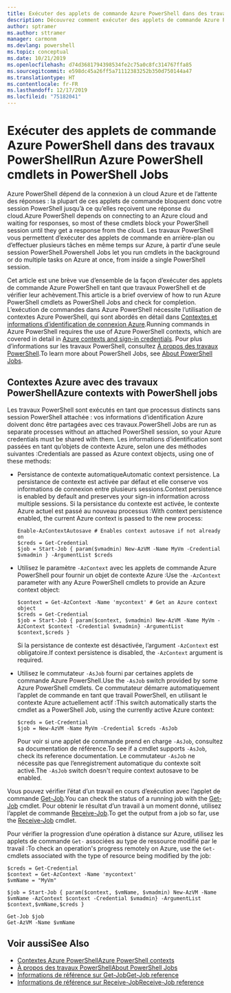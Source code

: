 ```yaml
---
title: Exécuter des applets de commande Azure PowerShell dans des travaux PowerShell
description: Découvrez comment exécuter des applets de commande Azure PowerShell en parallèle ou en tant que tâches en arrière-plan, en utilisant -AsJob et Start-Job.
author: sptramer
ms.author: sttramer
manager: carmonm
ms.devlang: powershell
ms.topic: conceptual
ms.date: 10/21/2019
ms.openlocfilehash: d74d3681794398534fe2c75a0c8fc314767ffa85
ms.sourcegitcommit: e598dc45a26ff5a71112383252b350d750144a47
ms.translationtype: HT
ms.contentlocale: fr-FR
ms.lasthandoff: 12/17/2019
ms.locfileid: "75182041"
---
```

# <a name="run-azure-powershell-cmdlets-in-powershell-jobs"></a><span data-ttu-id="3c4b3-103">Exécuter des applets de commande Azure PowerShell dans des travaux PowerShell</span><span class="sxs-lookup"><span data-stu-id="3c4b3-103">Run Azure PowerShell cmdlets in PowerShell Jobs</span></span>

<span data-ttu-id="3c4b3-104">Azure PowerShell dépend de la connexion à un cloud Azure et de l’attente des réponses : la plupart de ces applets de commande bloquent donc votre session PowerShell jusqu’à ce qu’elles reçoivent une réponse du cloud.</span><span class="sxs-lookup"><span data-stu-id="3c4b3-104">Azure PowerShell depends on connecting to an Azure cloud and waiting for responses, so most of these cmdlets block your PowerShell session until they get a response from the cloud.</span></span>
<span data-ttu-id="3c4b3-105">Les travaux PowerShell vous permettent d’exécuter des applets de commande en arrière-plan ou d’effectuer plusieurs tâches en même temps sur Azure, à partir d’une seule session PowerShell.</span><span class="sxs-lookup"><span data-stu-id="3c4b3-105">Powershell Jobs let you run cmdlets in the background or do multiple tasks on Azure at once, from inside a single PowerShell session.</span></span>

<span data-ttu-id="3c4b3-106">Cet article est une brève vue d’ensemble de la façon d’exécuter des applets de commande Azure PowerShell en tant que travaux PowerShell et de vérifier leur achèvement.</span><span class="sxs-lookup"><span data-stu-id="3c4b3-106">This article is a brief overview of how to run Azure PowerShell cmdlets as PowerShell Jobs and check for completion.</span></span> <span data-ttu-id="3c4b3-107">L’exécution de commandes dans Azure PowerShell nécessite l’utilisation de contextes Azure PowerShell, qui sont abordés en détail dans [Contextes et informations d’identification de connexion Azure](context-persistence.md).</span><span class="sxs-lookup"><span data-stu-id="3c4b3-107">Running commands in Azure PowerShell requires the use of Azure PowerShell contexts, which are covered in detail in [Azure contexts and sign-in credentials](context-persistence.md).</span></span>
<span data-ttu-id="3c4b3-108">Pour plus d’informations sur les travaux PowerShell, consultez [À propos des travaux PowerShell](/powershell/module/microsoft.powershell.core/about/about_jobs).</span><span class="sxs-lookup"><span data-stu-id="3c4b3-108">To learn more about PowerShell Jobs, see [About PowerShell Jobs](/powershell/module/microsoft.powershell.core/about/about_jobs).</span></span>

## <a name="azure-contexts-with-powershell-jobs"></a><span data-ttu-id="3c4b3-109">Contextes Azure avec des travaux PowerShell</span><span class="sxs-lookup"><span data-stu-id="3c4b3-109">Azure contexts with PowerShell jobs</span></span>

<span data-ttu-id="3c4b3-110">Les travaux PowerShell sont exécutés en tant que processus distincts sans session PowerShell attachée : vos informations d’identification Azure doivent donc être partagées avec ces travaux.</span><span class="sxs-lookup"><span data-stu-id="3c4b3-110">PowerShell Jobs are run as separate processes without an attached PowerShell session, so your Azure credentials must be shared with them.</span></span> <span data-ttu-id="3c4b3-111">Les informations d’identification sont passées en tant qu’objets de contexte Azure, selon une des méthodes suivantes :</span><span class="sxs-lookup"><span data-stu-id="3c4b3-111">Credentials are passed as Azure context objects, using one of these methods:</span></span>

* <span data-ttu-id="3c4b3-112">Persistance de contexte automatique</span><span class="sxs-lookup"><span data-stu-id="3c4b3-112">Automatic context persistence.</span></span> <span data-ttu-id="3c4b3-113">La persistance de contexte est activée par défaut et elle conserve vos informations de connexion entre plusieurs sessions.</span><span class="sxs-lookup"><span data-stu-id="3c4b3-113">Context persistence is enabled by default and preserves your sign-in information across multiple sessions.</span></span> <span data-ttu-id="3c4b3-114">Si la persistance du contexte est activée, le contexte Azure actuel est passé au nouveau processus :</span><span class="sxs-lookup"><span data-stu-id="3c4b3-114">With context persistence enabled, the current Azure context is passed to the new process:</span></span>

  ```azurepowershell-interactive
  Enable-AzContextAutosave # Enables context autosave if not already on
  $creds = Get-Credential
  $job = Start-Job { param($vmadmin) New-AzVM -Name MyVm -Credential $vmadmin } -ArgumentList $creds
  ```

* <span data-ttu-id="3c4b3-115">Utilisez le paramètre `-AzContext` avec les applets de commande Azure PowerShell pour fournir un objet de contexte Azure :</span><span class="sxs-lookup"><span data-stu-id="3c4b3-115">Use the `-AzContext` parameter with any Azure PowerShell cmdlets to provide an Azure context object:</span></span>

  ```azurepowershell-interactive
  $context = Get-AzContext -Name 'mycontext' # Get an Azure context object
  $creds = Get-Credential
  $job = Start-Job { param($context, $vmadmin) New-AzVM -Name MyVm -AzContext $context -Credential $vmadmin} -ArgumentList $context,$creds }
  ```

  <span data-ttu-id="3c4b3-116">Si la persistance de contexte est désactivée, l’argument `-AzContext` est obligatoire.</span><span class="sxs-lookup"><span data-stu-id="3c4b3-116">If context persistence is disabled, the `-AzContext` argument is required.</span></span>

* <span data-ttu-id="3c4b3-117">Utilisez le commutateur `-AsJob` fourni par certaines applets de commande Azure PowerShell.</span><span class="sxs-lookup"><span data-stu-id="3c4b3-117">Use the `-AsJob` switch provided by some Azure PowerShell cmdlets.</span></span> <span data-ttu-id="3c4b3-118">Ce commutateur démarre automatiquement l’applet de commande en tant que travail PowerShell, en utilisant le contexte Azure actuellement actif :</span><span class="sxs-lookup"><span data-stu-id="3c4b3-118">This switch automatically starts the cmdlet as a PowerShell Job, using the currently active Azure context:</span></span>

  ```azurepowershell-interactive
  $creds = Get-Credential
  $job = New-AzVM -Name MyVm -Credential $creds -AsJob
  ```

  <span data-ttu-id="3c4b3-119">Pour voir si une applet de commande prend en charge `-AsJob`, consultez sa documentation de référence.</span><span class="sxs-lookup"><span data-stu-id="3c4b3-119">To see if a cmdlet supports `-AsJob`, check its reference documentation.</span></span> <span data-ttu-id="3c4b3-120">Le commutateur `-AsJob` ne nécessite pas que l’enregistrement automatique du contexte soit activé.</span><span class="sxs-lookup"><span data-stu-id="3c4b3-120">The `-AsJob` switch doesn't require context autosave to be enabled.</span></span>

<span data-ttu-id="3c4b3-121">Vous pouvez vérifier l’état d’un travail en cours d’exécution avec l’applet de commande [Get-Job](/powershell/module/microsoft.powershell.core/get-job).</span><span class="sxs-lookup"><span data-stu-id="3c4b3-121">You can check the status of a running job with the [Get-Job](/powershell/module/microsoft.powershell.core/get-job) cmdlet.</span></span> <span data-ttu-id="3c4b3-122">Pour obtenir le résultat d’un travail à un moment donné, utilisez l’applet de commande [Receive-Job](/powershell/module/microsoft.powershell.core/receive-job).</span><span class="sxs-lookup"><span data-stu-id="3c4b3-122">To get the output from a job so far, use the [Receive-Job](/powershell/module/microsoft.powershell.core/receive-job) cmdlet.</span></span>

<span data-ttu-id="3c4b3-123">Pour vérifier la progression d’une opération à distance sur Azure, utilisez les applets de commande `Get-` associées au type de ressource modifié par le travail :</span><span class="sxs-lookup"><span data-stu-id="3c4b3-123">To check an operation's progress remotely on Azure, use the `Get-` cmdlets associated with the type of resource being modified by the job:</span></span>

```azurepowershell-interactive
$creds = Get-Credential
$context = Get-AzContext -Name 'mycontext'
$vmName = "MyVm"

$job = Start-Job { param($context, $vmName, $vmadmin) New-AzVM -Name $vmName -AzContext $context -Credential $vmadmin} -ArgumentList $context,$vmName,$creds }

Get-Job $job
Get-AzVM -Name $vmName
```

## <a name="see-also"></a><span data-ttu-id="3c4b3-124">Voir aussi</span><span class="sxs-lookup"><span data-stu-id="3c4b3-124">See Also</span></span>

* [<span data-ttu-id="3c4b3-125">Contextes Azure PowerShell</span><span class="sxs-lookup"><span data-stu-id="3c4b3-125">Azure PowerShell contexts</span></span>](context-persistence.md)
* [<span data-ttu-id="3c4b3-126">À propos des travaux PowerShell</span><span class="sxs-lookup"><span data-stu-id="3c4b3-126">About PowerShell Jobs</span></span>](/powershell/module/microsoft.powershell.core/about/about_jobs)
* [<span data-ttu-id="3c4b3-127">Informations de référence sur Get-Job</span><span class="sxs-lookup"><span data-stu-id="3c4b3-127">Get-Job reference</span></span>](/powershell/module/microsoft.powershell.core/get-job)
* [<span data-ttu-id="3c4b3-128">Informations de référence sur Receive-Job</span><span class="sxs-lookup"><span data-stu-id="3c4b3-128">Receive-Job reference</span></span>](/powershell/module/microsoft.powershell.core/receive-job)
